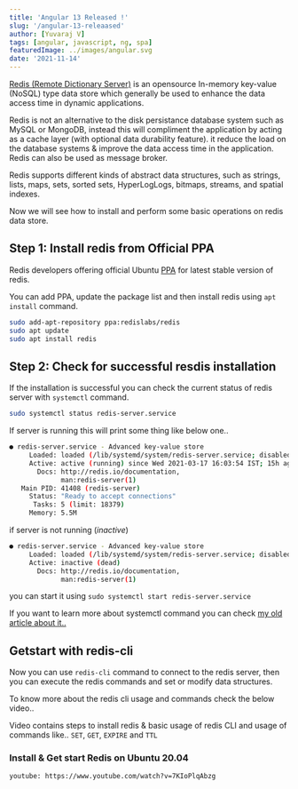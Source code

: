 ```yaml
---
title: 'Angular 13 Released !'
slug: '/angular-13-releaased'
author: [Yuvaraj V]
tags: [angular, javascript, ng, spa]
featuredImage: ../images/angular.svg
date: '2021-11-14'
---
```



[Redis (Remote Dictionary Server)](https://en.wikipedia.org/wiki/Redis) is an opensource In-memory key-value (NoSQL) type data store which generally be used to enhance the data access time in dynamic applications. 

Redis is not an alternative to the disk persistance database system such as MySQL or MongoDB, instead this will compliment the application by acting as a cache layer (with optional data durability feature). it reduce the load on the database systems & improve the data access time in the application.
Redis can also be used as message broker.

Redis supports different kinds of abstract data structures, such as strings, lists, maps, sets, sorted sets, HyperLogLogs, bitmaps, streams, and spatial indexes.

Now we will see how to install and perform some basic operations on redis data store.

## Step 1: Install redis from Official PPA
Redis developers offering official Ubuntu [PPA](https://askubuntu.com/questions/4983/what-are-ppas-and-how-do-i-use-them/4990#4990) for latest stable version of redis.

You can add PPA, update the package list and then install redis using `apt install` command.

```bash
sudo add-apt-repository ppa:redislabs/redis
sudo apt update
sudo apt install redis
```

## Step 2: Check for successful resdis installation
If the installation is successful you can check the current status of redis server with `systemctl` command.

```bash
sudo systemctl status redis-server.service
```

If server is running this will print some thing like below one..

```bash
● redis-server.service - Advanced key-value store
     Loaded: loaded (/lib/systemd/system/redis-server.service; disabled; vendor preset: enabled)
     Active: active (running) since Wed 2021-03-17 16:03:54 IST; 15h ago
       Docs: http://redis.io/documentation,
             man:redis-server(1)
   Main PID: 41408 (redis-server)
     Status: "Ready to accept connections"
      Tasks: 5 (limit: 18379)
     Memory: 5.5M
```

if server is not running (*inactive*)

```bash
● redis-server.service - Advanced key-value store
     Loaded: loaded (/lib/systemd/system/redis-server.service; disabled; vendor preset: enabled)
     Active: inactive (dead)
       Docs: http://redis.io/documentation,
             man:redis-server(1)
```

you can start it using `sudo systemctl start redis-server.service`

If you want to learn more about systemctl command you can check [my old article about it..](https://opensourceinside.kodemonk.dev/2016/04/how-to-manage-systemd-services-on-linux.html)

## Getstart with redis-cli
Now you can use `redis-cli` command to connect to the redis server, then you can execute the redis commands and set or modify data structures.

To know more about the redis cli usage and commands check the below video..

Video contains steps to install redis & basic usage of redis CLI and usage of commands like.. `SET`, `GET`, `EXPIRE` and `TTL`

### Install & Get start Redis on Ubuntu 20.04
`youtube: https://www.youtube.com/watch?v=7KIoPlqAbzg`
